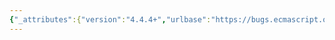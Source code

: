 ```yaml
---
{"_attributes":{"version":"4.4.4+","urlbase":"https://bugs.ecmascript.org/","maintainer":"dherman@mozilla.com"},"bug":{"bug_id":1945,"creation_ts":"2013-09-28 13:13:00 -0700","short_desc":"non-bold in headers","delta_ts":"2013-10-30 15:00:38 -0700","product":"Draft for 6th Edition","component":"editorial issue","version":"Rev 19: September 27, 2013 Draft","rep_platform":"All","op_sys":"All","bug_status":"VERIFIED","resolution":"FIXED","priority":"Normal","bug_severity":"trivial","everconfirmed":true,"reporter":{"uid":"jmdyck","name":"Michael Dyck"},"assigned_to":{"uid":"allen","name":"Allen Wirfs-Brock"},"long_desc":[{"commentid":5615,"comment_count":0,"who":{"uid":"jmdyck","name":"Michael Dyck"},"bug_when":"2013-09-28 13:13:41 -0700","thetext":"In the header for 11.8.4.2 \"Static Semantics: SV’s and CV’s\",\n\"SV’s and CV’s\" is not bold.\n\nIn the header for 14.3.4 \"Static Semantics: PropName\",\n\"PropName\" is not bold."},{"commentid":5616,"comment_count":1,"who":{"uid":"jmdyck","name":"Michael Dyck"},"bug_when":"2013-09-28 13:15:18 -0700","thetext":"(Also, in the header for 21.1.1.1 'String ( value = \"\" )',\nI think the double-quotes are not bold, but it's hard to see.)"},{"commentid":5725,"comment_count":2,"who":{"uid":"allen","name":"Allen Wirfs-Brock"},"bug_when":"2013-09-30 13:48:55 -0700","thetext":"fixed in rev20 editor's draft"},{"commentid":6127,"comment_count":3,"who":{"uid":"allen","name":"Allen Wirfs-Brock"},"bug_when":"2013-10-29 09:46:16 -0700","thetext":"fixed in rev20 draft, Oct. 28, 2013"}]}}
---
```

